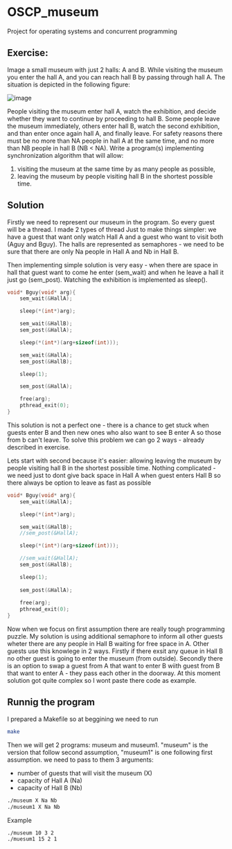 # OSCP_museum
Project for operating systems and concurrent programming
## Exercise:
Image a small museum with just 2 halls: A and B. While visiting the museum you
enter the hall A, and you can reach hall B by passing through hall A. The situation is
depicted in the following figure:

![image](https://user-images.githubusercontent.com/43621858/124396655-1b758f00-dd0b-11eb-9dca-ee3141ec3abb.png)

People visiting the museum enter hall A, watch the exhibition, and decide whether
they want to continue by proceeding to hall B. Some people leave the museum immediately, others enter hall B, watch the second exhibition, and than enter once again
hall A, and finally leave. For safety reasons there must be no more than NA people in
hall A at the same time, and no more than NB people in hall B (NB < NA). Write a
program(s) implementing synchronization algorithm that will allow:
1. visiting the museum at the same time by as many people as possible,
2. leaving the museum by people visiting hall B in the shortest possible time.

## Solution
Firstly we need to represent our museum in the program. So every guest will be a thread. I made 2 types of thread Just to make things simpler: we have a guest that want only watch Hall A and a guest who want to visit both (Aguy and Bguy). The halls are represented as semaphores - we need to be sure that there are only Na people in Hall A and Nb in Hall B. 

Then implementing simple solution is very easy - when there are space in hall that guest want to come he enter (sem_wait) and when he leave a hall it just go (sem_post). Watching the exhibition is implemented as sleep().
```C
void* Bguy(void* arg){
	sem_wait(&HallA);

	sleep(*(int*)arg);

	sem_wait(&HallB);
	sem_post(&HallA);

	sleep(*(int*)(arg+sizeof(int)));

	sem_wait(&HallA);
	sem_post(&HallB);

	sleep(1);

	sem_post(&HallA);

	free(arg);
	pthread_exit(0);
}
```
This solution is not a perfect one - there is a chance to get stuck when guests enter B and then new ones who also want to see B enter A so those from b can't leave.
To solve this problem we can go 2 ways - already described in exercise. 

Lets start with second because it's easier: allowing leaving the museum by people visiting hall B in the shortest possible time.
Nothing complicated - we need just to dont give back space in Hall A when guest enters Hall B so there always be option to leave as fast as possible
```C
void* Bguy(void* arg){
	sem_wait(&HallA);

	sleep(*(int*)arg);

	sem_wait(&HallB);
	//sem_post(&HallA);

	sleep(*(int*)(arg+sizeof(int)));

	//sem_wait(&HallA);
	sem_post(&HallB);

	sleep(1);
	
	sem_post(&HallA);
	
	free(arg);
	pthread_exit(0);
}
```
Now when we focus on first assumption there are really tough programming puzzle. My solution is using additional semaphore to inform all other guests wheter there are any people in Hall B waiting for free space in A. Other guests use this knowlege in 2 ways. Firstly if there exsit any queue in Hall B no other guest is going to enter the museum (from outside). Secondly there is an option to swap a guest from A that want to enter B wiith guest from B that want to enter A - they pass each other in the doorway. At this moment solution got quite complex so I wont paste there code as example.

## Runnig the program
I prepared a Makefile so at beggining we need to run
```bash
make
```
Then we will get 2 programs: museum and museum1. "museum" is the version that follow second assumption, "museum1" is one following first assumption.
we need to pass to them 3 arguments:
- number of guests that will visit the museum (X)
- capacity of Hall A (Na)
- capacity of Hall B (Nb)
```bash
./museum X Na Nb
./museum1 X Na Nb
```
Example
```bash
./museum 10 3 2
./muesum1 15 2 1
```
